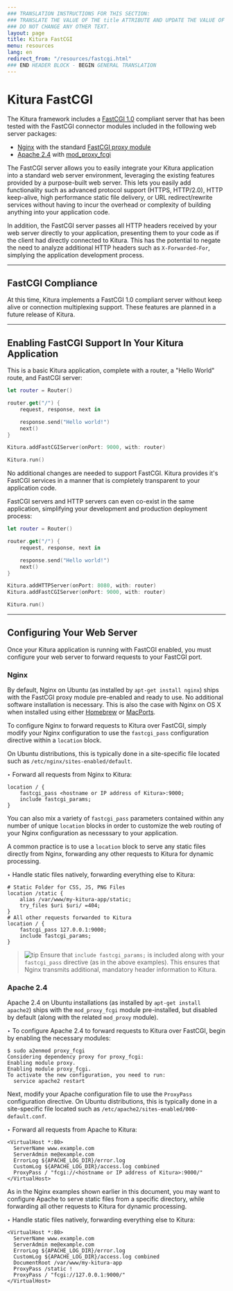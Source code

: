 ```yaml
---
### TRANSLATION INSTRUCTIONS FOR THIS SECTION:
### TRANSLATE THE VALUE OF THE title ATTRIBUTE AND UPDATE THE VALUE OF THE lang ATTRIBUTE.
### DO NOT CHANGE ANY OTHER TEXT.
layout: page
title: Kitura FastCGI
menu: resources
lang: en
redirect_from: "/resources/fastcgi.html"
### END HEADER BLOCK - BEGIN GENERAL TRANSLATION
---
```


<div class="titleBlock">
	<h1>Kitura FastCGI</h1>
</div>

The Kitura framework includes a [FastCGI 1.0](http://www.mit.edu/~yandros/doc/specs/fcgi-spec.html) compliant server that has been tested with the FastCGI connector modules included in the following web server packages:

- [Nginx](http://www.nginx.org) with the standard [FastCGI proxy module](http://nginx.org/en/docs/http/ngx_http_fastcgi_module.html)
- [Apache 2.4](https://httpd.apache.org) with [mod_proxy_fcgi](https://httpd.apache.org/docs/trunk/mod/mod_proxy_fcgi.html)

The FastCGI server allows you to easily integrate your Kitura application into a standard web server environment, leveraging the existing features provided by a purpose-built web server. This lets you easily add functionality such as advanced protocol support (HTTPS, HTTP/2.0), HTTP keep-alive, high performance static file delivery, or URL redirect/rewrite services without having to incur the overhead or complexity of building anything into your application code.

In addition, the FastCGI server passes all HTTP headers received by your web server directly to your application, presenting them to your code as if the client had directly connected to Kitura. This has the potential to negate the need to analyze additional HTTP headers such as `X-Forwarded-For`, simplying the application development process.

---

## FastCGI Compliance

At this time, Kitura implements a FastCGI 1.0 compliant server without keep alive or connection multiplexing support. These features are planned in a future release of Kitura.

---

## Enabling FastCGI Support In Your Kitura Application

This is a basic Kitura application, complete with a router, a "Hello World" route, and FastCGI server:

```swift
let router = Router()

router.get("/") {
    request, response, next in

    response.send("Hello world!")
    next()
}

Kitura.addFastCGIServer(onPort: 9000, with: router)

Kitura.run()
```

No additional changes are needed to support FastCGI. Kitura provides it's FastCGI services in a manner that is completely transparent to your application code.

FastCGI servers and HTTP servers can even co-exist in the same application, simplifying your development and production deployment process:

```swift
let router = Router()

router.get("/") {
    request, response, next in

    response.send("Hello world!")
    next()
}

Kitura.addHTTPServer(onPort: 8080, with: router)
Kitura.addFastCGIServer(onPort: 9000, with: router)

Kitura.run()
```

---

## Configuring Your Web Server

Once your Kitura application is running with FastCGI enabled, you must configure your web server to forward requests to your FastCGI port.

### Nginx

By default, Nginx on Ubuntu (as installed by `apt-get install nginx`) ships with the FastCGI proxy module pre-enabled and ready to use. No additional software installation is necessary. This is also the case with Nginx on OS X when installed using either [Homebrew](http://brew.sh) or [MacPorts](https://www.macports.org).

To configure Nginx to forward requests to Kitura over FastCGI, simply modify your Nginx configuration to use the `fastcgi_pass` configuration directive within a `location` block.

On Ubuntu distributions, this is typically done in a site-specific file located such as `/etc/nginx/sites-enabled/default`.

<span class="arrow">&#8227;</span> Forward all requests from Nginx to Kitura:

```
location / {
    fastcgi_pass <hostname or IP address of Kitura>:9000;
    include fastcgi_params;
}
```

You can also mix a variety of `fastcgi_pass` parameters contained within any number of unique  `location` blocks in order to customize the web routing of your Nginx configuration as necesssary to your application.

A common practice is to use a `location` block to serve any static files directly from Nginx, forwarding any other requests to Kitura for dynamic processing.

<span class="arrow">&#8227;</span> Handle static files natively, forwarding everything else to Kitura:

```
# Static Folder for CSS, JS, PNG Files
location /static {
    alias /var/www/my-kitura-app/static;
    try_files $uri $uri/ =404;
}
# All other requests forwarded to Kitura
location / {
    fastcgi_pass 127.0.0.1:9000;
    include fastcgi_params;
}
```

> ![tip] Ensure that `include fastcgi_params;` is included along with your `fastcgi_pass` directive (as in the above examples). This ensures that Nginx transmits additional, mandatory header information to Kitura.

### Apache 2.4

Apache 2.4 on Ubuntu installations (as installed by `apt-get install apache2`) ships with the `mod_proxy_fcgi` module pre-installed, but disabled by default (along with the related `mod_proxy` module).

<span class="arrow">&#8227;</span> To configure Apache 2.4 to forward requests to Kitura over FastCGI, begin by enabling the necessary modules:

```
$ sudo a2enmod proxy_fcgi
Considering dependency proxy for proxy_fcgi:
Enabling module proxy.
Enabling module proxy_fcgi.
To activate the new configuration, you need to run:
  service apache2 restart
```

Next, modify your Apache configuration file to use the `ProxyPass` configuration directive. On Ubuntu distributions, this is typically done in a site-specific file located such as `/etc/apache2/sites-enabled/000-default.conf`.

<span class="arrow">&#8227;</span> Forward all requests from Apache to Kitura:

```
<VirtualHost *:80>
  ServerName www.example.com
  ServerAdmin me@example.com
  ErrorLog ${APACHE_LOG_DIR}/error.log
  CustomLog ${APACHE_LOG_DIR}/access.log combined
  ProxyPass / "fcgi://<hostname or IP address of Kitura>:9000/"
</VirtualHost>
```

As in the Nginx examples shown earlier in this document, you may want to configure Apache to serve static files from a specific directory, while forwarding all other requests to Kitura for dynamic processing.

<span class="arrow">&#8227;</span> Handle static files natively, forwarding everything else to Kitura:

```
<VirtualHost *:80>
  ServerName www.example.com
  ServerAdmin me@example.com
  ErrorLog ${APACHE_LOG_DIR}/error.log
  CustomLog ${APACHE_LOG_DIR}/access.log combined
  DocumentRoot /var/www/my-kitura-app
  ProxyPass /static !
  ProxyPass / "fcgi://127.0.0.1:9000/"
</VirtualHost>
```



[info]: ../../../assets/info-blue.png
[tip]: ../../../assets/lightbulb-yellow.png
[warning]: ../../../assets/warning-red.png
